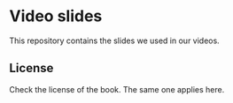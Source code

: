 # Video slides

This repository contains the slides we used in our videos.

## License

Check the license of the book. The same one applies here.
